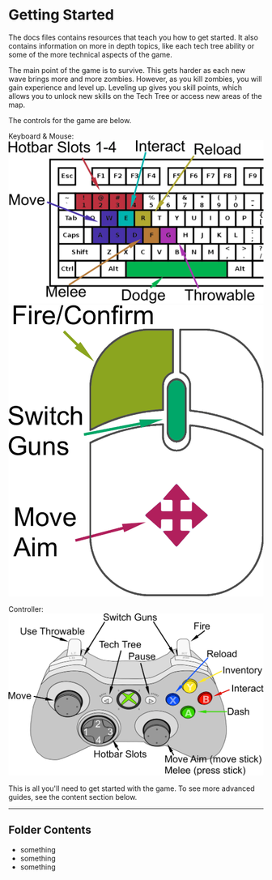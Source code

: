 # Getting Started

The docs files contains resources that teach you how to get started. It also contains information on more in depth topics, like each tech tree ability or some of the more technical aspects of the game.

The main point of the game is to survive. This gets harder as each new wave brings more and more zombies. However, as you kill zombies, you will gain experience and level up. Leveling up gives you skill points, which allows you to unlock new skills on the Tech Tree or access new areas of the map. 

The controls for the game are below.

Keyboard & Mouse:
![Keyboard Layout](docs/images/Controls_KeyboardLayout.png)
![Mouse Layout](docs/images/Controls_MouseLayout.png)

Controller:
![Controller Layout](docs/images/Controls_GamepadLayout.png)

This is all you'll need to get started with the game. To see more advanced guides, see the content section below.

---
## Folder Contents
- something
- something
- something